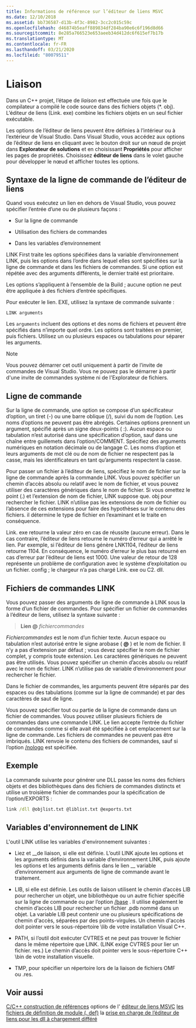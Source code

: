```yaml
---
title: Informations de référence sur l’éditeur de liens MSVC
ms.date: 12/10/2018
ms.assetid: bb736587-d13b-4f3c-8982-3cc2c015c59c
ms.openlocfilehash: d46874b5eaff889834df284ba90e6c6f196d8d66
ms.sourcegitcommit: 8e285a766523e653aeeb34d412dc6f615ef7b17b
ms.translationtype: MT
ms.contentlocale: fr-FR
ms.lasthandoff: 03/21/2020
ms.locfileid: "80079511"
---
```

# <a name="linking"></a>Liaison

Dans un C++ projet, l’étape de *liaison* est effectuée une fois que le compilateur a compilé le code source dans des fichiers objets (*. obj). L’éditeur de liens (Link. exe) combine les fichiers objets en un seul fichier exécutable.

Les options de l’éditeur de liens peuvent être définies à l’intérieur ou à l’extérieur de Visual Studio. Dans Visual Studio, vous accédez aux options de l’éditeur de liens en cliquant avec le bouton droit sur un nœud de projet dans **Explorateur de solutions** et en choisissant **Propriétés** pour afficher les pages de propriétés. Choisissez **éditeur de liens** dans le volet gauche pour développer le nœud et afficher toutes les options.

## <a name="linker-command-line-syntax"></a>Syntaxe de la ligne de commande de l’éditeur de liens

Quand vous exécutez un lien en dehors de Visual Studio, vous pouvez spécifier l’entrée d’une ou de plusieurs façons :

- Sur la ligne de commande

- Utilisation des fichiers de commandes

- Dans les variables d’environnement

LINK First traite les options spécifiées dans la variable d’environnement LINK, puis les options dans l’ordre dans lequel elles sont spécifiées sur la ligne de commande et dans les fichiers de commandes. Si une option est répétée avec des arguments différents, le dernier traité est prioritaire.

Les options s’appliquent à l’ensemble de la Build ; aucune option ne peut être appliquée à des fichiers d’entrée spécifiques.

Pour exécuter le lien. EXE, utilisez la syntaxe de commande suivante :

```
LINK arguments
```

Les `arguments` incluent des options et des noms de fichiers et peuvent être spécifiés dans n’importe quel ordre. Les options sont traitées en premier, puis fichiers. Utilisez un ou plusieurs espaces ou tabulations pour séparer les arguments.

> [!NOTE]
>  Vous pouvez démarrer cet outil uniquement à partir de l’invite de commandes de Visual Studio. Vous ne pouvez pas le démarrer à partir d'une invite de commandes système ni de l'Explorateur de fichiers.

## <a name="command-line"></a>Ligne de commande

Sur la ligne de commande, une option se compose d’un spécificateur d’option, un tiret (-) ou une barre oblique (/), suivi du nom de l’option. Les noms d’options ne peuvent pas être abrégés. Certaines options prennent un argument, spécifié après un signe deux-points ( :). Aucun espace ou tabulation n’est autorisé dans une spécification d’option, sauf dans une chaîne entre guillemets dans l’option/COMMENT. Spécifiez des arguments numériques en notation décimale ou de langage C. Les noms d’option et leurs arguments de mot clé ou de nom de fichier ne respectent pas la casse, mais les identificateurs en tant qu’arguments respectent la casse.

Pour passer un fichier à l’éditeur de liens, spécifiez le nom de fichier sur la ligne de commande après la commande LINK. Vous pouvez spécifier un chemin d’accès absolu ou relatif avec le nom de fichier, et vous pouvez utiliser des caractères génériques dans le nom de fichier. Si vous omettez le point (.) et l’extension de nom de fichier, LINK suppose que. obj pour rechercher le fichier. LINK n’utilise pas les extensions de nom de fichier ou l’absence de ces extensions pour faire des hypothèses sur le contenu des fichiers. il détermine le type de fichier en l’examinant et le traite en conséquence.

Link. exe retourne la valeur zéro en cas de réussite (aucune erreur).  Dans le cas contraire, l’éditeur de liens retourne le numéro d’erreur qui a arrêté le lien.  Par exemple, si l’éditeur de liens génère LNK1104, l’éditeur de liens retourne 1104.  En conséquence, le numéro d’erreur le plus bas retourné en cas d’erreur par l’éditeur de liens est 1000.  Une valeur de retour de 128 représente un problème de configuration avec le système d’exploitation ou un fichier. config ; le chargeur n’a pas chargé Link. exe ou C2. dll.

## <a name="link-command-files"></a>Fichiers de commandes LINK

Vous pouvez passer des arguments de ligne de commande à LINK sous la forme d’un fichier de commandes. Pour spécifier un fichier de commandes à l’éditeur de liens, utilisez la syntaxe suivante :

> **Lien \@** <em>fichiercommandes</em>

*Fichiercommandes* est le nom d’un fichier texte. Aucun espace ou tabulation n’est autorisé entre le signe arobase ( **\@** ) et le nom de fichier. Il n’y a pas d’extension par défaut ; vous devez spécifier le nom de fichier complet, y compris toute extension. Les caractères génériques ne peuvent pas être utilisés. Vous pouvez spécifier un chemin d’accès absolu ou relatif avec le nom de fichier. LINK n’utilise pas de variable d’environnement pour rechercher le fichier.

Dans le fichier de commandes, les arguments peuvent être séparés par des espaces ou des tabulations (comme sur la ligne de commande) et par des caractères de saut de ligne.

Vous pouvez spécifier tout ou partie de la ligne de commande dans un fichier de commandes. Vous pouvez utiliser plusieurs fichiers de commandes dans une commande LINK. Le lien accepte l’entrée du fichier de commandes comme si elle avait été spécifiée à cet emplacement sur la ligne de commande. Les fichiers de commandes ne peuvent pas être imbriqués. LINK renvoie le contenu des fichiers de commandes, sauf si l’option [/nologo](nologo-suppress-startup-banner-linker.md) est spécifiée.

## <a name="example"></a>Exemple

La commande suivante pour générer une DLL passe les noms des fichiers objets et des bibliothèques dans des fichiers de commandes distincts et utilise un troisième fichier de commandes pour la spécification de l’option/EXPORTS :

```cmd
link /dll @objlist.txt @liblist.txt @exports.txt
```

## <a name="link-environment-variables"></a>Variables d'environnement de LINK

L'outil LINK utilise les variables d'environnement suivantes :

- Liez et \_\_de liaison, si elle est définie. L’outil LINK ajoute les options et les arguments définis dans la variable d’environnement LINK, puis ajoute les options et les arguments définis dans le lien \_\_ variable d’environnement aux arguments de ligne de commande avant le traitement.

- LIB, si elle est définie. Les outils de liaison utilisent le chemin d’accès LIB pour rechercher un objet, une bibliothèque ou un autre fichier spécifié sur la ligne de commande ou par l’option [/base](base-base-address.md) . Il utilise également le chemin d’accès LIB pour rechercher un fichier .pdb nommé dans un objet. La variable LIB peut contenir une ou plusieurs spécifications de chemin d'accès, séparées par des points-virgules. Un chemin d'accès doit pointer vers le sous-répertoire \lib de votre installation Visual C++.

- PATH, si l’outil doit exécuter CVTRES et ne peut pas trouver le fichier dans le même répertoire que LINK. (LINK exige CVTRES pour lier un fichier. res.) Le chemin d’accès doit pointer vers le sous-répertoire C++ \bin de votre installation visuelle.

- TMP, pour spécifier un répertoire lors de la liaison de fichiers OMF ou .res.

## <a name="see-also"></a>Voir aussi

[C/C++ construction de références](c-cpp-building-reference.md)
options de l' [éditeur de liens MSVC](linker-options.md)
[les fichiers de définition de module (. def)](module-definition-dot-def-files.md)
la [prise en charge de l’éditeur de liens pour les dll à chargement différé](linker-support-for-delay-loaded-dlls.md)
